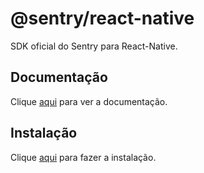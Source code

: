 # @sentry/react-native

SDK oficial do Sentry para React-Native.

## Documentação

Clique [aqui](https://github.com/getsentry/sentry-react-native) para ver a documentação.

## Instalação

Clique [aqui](https://www.npmjs.com/package/@sentry/react-native) para fazer a instalação.
